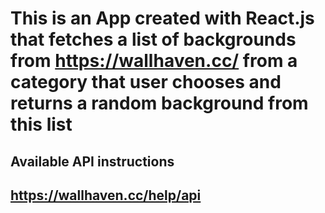 # This is an App created with React.js that fetches a list of backgrounds from https://wallhaven.cc/ from a category that user chooses and returns a random background from this list

## Available API instructions 
## https://wallhaven.cc/help/api
